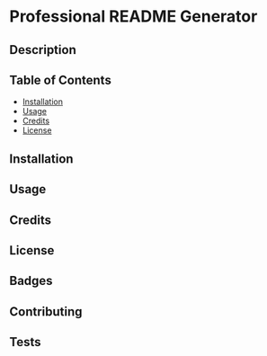 # Professional README Generator 

## Description


## Table of Contents

* [Installation](#installation)
* [Usage](#usage)
* [Credits](#credits)
* [License](#license)


## Installation


## Usage


## Credits


## License


## Badges


## Contributing

## Tests